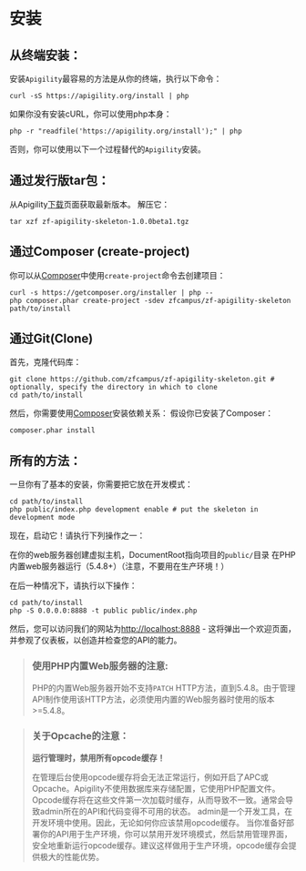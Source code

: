 安装
====

从终端安装：
-----------

安装`Apigility`最容易的方法是从你的终端，执行以下命令：

    curl -sS https://apigility.org/install | php
    
如果你没有安装cURL，你可以使用php本身：

	php -r "readfile('https://apigility.org/install');" | php

否则，你可以使用以下一个过程替代的`Apigility`安装。

通过发行版tar包：
----------------

从Apigility[下载](https://apigility.org/download)页面获取最新版本。
解压它：

	tar xzf zf-apigility-skeleton-1.0.0beta1.tgz

通过Composer (create-project)
-----------------------------

你可以从[Composer](http://getcomposer.org/)中使用`create-project`命令去创建项目：

	curl -s https://getcomposer.org/installer | php --
	php composer.phar create-project -sdev zfcampus/zf-apigility-skeleton path/to/install

通过Git(Clone)
--------------

首先，克隆代码库：

	git clone https://github.com/zfcampus/zf-apigility-skeleton.git # optionally, specify the directory in which to clone
	cd path/to/install

然后，你需要使用[Composer](http://getcomposer.org/)安装依赖关系：
假设你已安装了Composer：

	composer.phar install

所有的方法：
-----------

一旦你有了基本的安装，你需要把它放在开发模式：

	cd path/to/install
	php public/index.php development enable # put the skeleton in development mode

现在，启动它！请执行下列操作之一：

在你的web服务器创建虚拟主机，DocumentRoot指向项目的`public/`目录
在PHP内置web服务器运行（5.4.8+）（注意，不要用在生产环境！）

在后一种情况下，请执行以下操作：

	cd path/to/install
	php -S 0.0.0.0:8888 -t public public/index.php

然后，您可以访问我们的网站为<http://localhost:8888> - 这将弹出一个欢迎页面，并参观了仪表板，以创造并检查您的API的能力。


> ### 使用PHP内置Web服务器的注意:
> PHP的内置Web服务器开始不支持`PATCH` HTTP方法，直到5.4.8。由于管理API制作使用该HTTP方法，必须使用内置的Web服务器时使用的版本>=5.4.8。

> ### 关于Opcache的注意： ###
> **运行管理时，禁用所有opcode缓存！**
>
> 在管理后台使用opcode缓存将会无法正常运行，例如开启了APC或Opcache。Apigility不使用数据库来存储配置，它使用PHP配置文件。Opcode缓存将在这些文件第一次加载时缓存，从而导致不一致。通常会导致admin所在的API和代码变得不可用的状态。
> admin是一个开发工具，在开发环境中使用。因此，无论如何你应该禁用opcode缓存。
> 当你准备好部署你的API用于生产环境，你可以禁用开发环境模式，然后禁用管理界面，安全地重新运行opcode缓存。建议这样做用于生产环境，opcode缓存会提供极大的性能优势。
